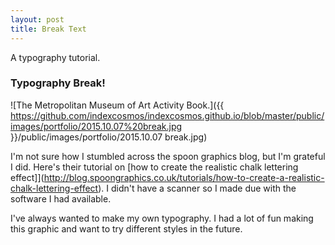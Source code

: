 ```yaml
---
layout: post
title: Break Text
---
```


<div class="message">
A typography tutorial. 
</div>

### Typography Break!

![The Metropolitan Museum of Art Activity Book.]({{ https://github.com/indexcosmos/indexcosmos.github.io/blob/master/public/images/portfolio/2015.10.07%20break.jpg }}/public/images/portfolio/2015.10.07 break.jpg)


I'm not sure how I stumbled across the spoon graphics blog, but I'm grateful I did. Here's their tutorial on [how to create the realistic chalk lettering effect]](http://blog.spoongraphics.co.uk/tutorials/how-to-create-a-realistic-chalk-lettering-effect). I didn't have a scanner so I made due with the software I had available.

I've always wanted to make my own typography. I had a lot of fun making this graphic and want to try different styles in the future.